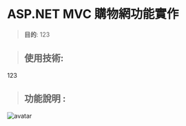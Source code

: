 ASP.NET MVC 購物網功能實作
=======================
> **目的**:
123

> ## 使用技術:
123

> ## 功能說明 :
![avatar](https://i.imgur.com/KnWfrCA.png)
